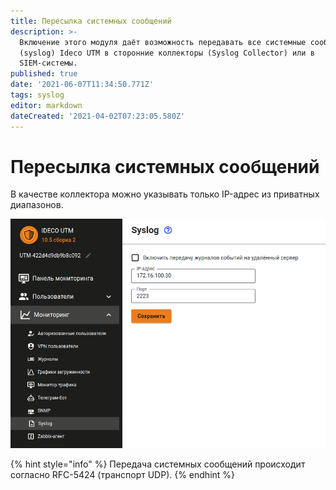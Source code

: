 ```yaml
---
title: Пересылка системных сообщений
description: >-
  Включение этого модуля даёт возможность передавать все системные сообщения
  (syslog) Ideco UTM в сторонние коллекторы (Syslog Collector) или в
  SIEM-системы.
published: true
date: '2021-06-07T11:34:50.771Z'
tags: syslog
editor: markdown
dateCreated: '2021-04-02T07:23:05.580Z'
---
```


# Пересылка системных сообщений

В качестве коллектора можно указывать только IP-адрес из приватных диапазонов.

![](../../.gitbook/assets/syslog-set.png)

{% hint style="info" %}
Передача системных сообщений происходит согласно RFC-5424 \(транспорт UDP\).
{% endhint %}


